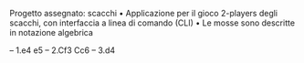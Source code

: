 Progetto assegnato: scacchi
• Applicazione per il gioco
2-players degli scacchi,
con interfaccia a linea di
comando (CLI)
• Le mosse sono descritte
in notazione algebrica

– 1.e4 e5
– 2.Cf3 Cc6
– 3.d4